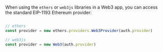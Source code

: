 When using the `ethers` or `web3js` libraries in a Web3 app, you can access the standard EIP-1193 Ethereum provider:

```js

// ethers
const provider = new ethers.providers.Web3Provider(auth.provider)

// web3js
const provider = new Web3(auth.provider)
```
